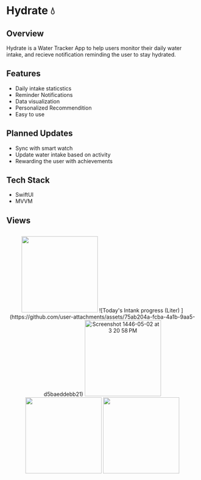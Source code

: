 # Hydrate 💧


## Overview
Hydrate is a Water Tracker App to help users monitor their daily water intake, and recieve notification reminding the user to stay hydrated.

## Features
- Daily intake staticstics
- Reminder Notifications
- Data visualization
- Personalized Recommendition
- Easy to use

## Planned Updates
- Sync with smart watch
- Update water intake based on activity
- Rewarding the user with achievements

## Tech Stack 
- SwiftUI
- MVVM 

## Views
##
  <p align = "center">

<img src = "https://github.com/user-attachments/assets/cac2befb-b746-4e5b-809e-5b20d1c2ebe0" width ="200"/>
![Today's Intank progress (Liter) ](https://github.com/user-attachments/assets/75ab204a-fcba-4a1b-9aa5-d5baeddebb21)

<img width="200" alt="Screenshot 1446-05-02 at 3 20 58 PM" src="https://github.com/user-attachments/assets/40b5884b-cff9-4163-86b2-328545d9e205">

<img src = "https://github.com/user-attachments/assets/a8d07d9c-d493-4c65-9f3c-ed9aba733c37" width ="200"/>
<img src = "https://github.com/user-attachments/assets/a031eef2-fb58-43ad-8aff-c7d910b30af4" width ="200"/>
</p>
